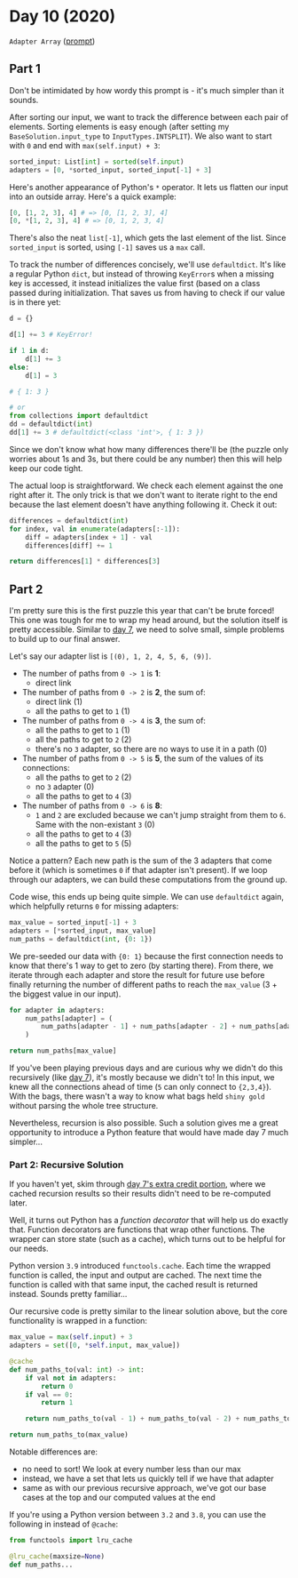 # Day 10 (2020)

`Adapter Array` ([prompt](https://adventofcode.com/2020/day/10))

## Part 1

Don't be intimidated by how wordy this prompt is - it's much simpler than it sounds.

After sorting our input, we want to track the difference between each pair of elements. Sorting elements is easy enough (after setting my `BaseSolution.input_type` to `InputTypes.INTSPLIT`). We also want to start with `0` and end with `max(self.input) + 3`:

```py
sorted_input: List[int] = sorted(self.input)
adapters = [0, *sorted_input, sorted_input[-1] + 3]
```

Here's another appearance of Python's `*` operator. It lets us flatten our input into an outside array. Here's a quick example:

```py
[0, [1, 2, 3], 4] # => [0, [1, 2, 3], 4]
[0, *[1, 2, 3], 4] # => [0, 1, 2, 3, 4]
```

There's also the neat `list[-1]`, which gets the last element of the list. Since `sorted_input` is sorted, using `[-1]` saves us a `max` call.

To track the number of differences concisely, we'll use `defaultdict`. It's like a regular Python `dict`, but instead of throwing `KeyError`s when a missing key is accessed, it instead initializes the value first (based on a class passed during initialization. That saves us from having to check if our value is in there yet:

```py
d = {}

d[1] += 3 # KeyError!

if 1 in d:
    d[1] += 3
else:
    d[1] = 3

# { 1: 3 }

# or
from collections import defaultdict
dd = defaultdict(int)
dd[1] += 3 # defaultdict(<class 'int'>, { 1: 3 })
```

Since we don't know what how many differences there'll be (the puzzle only worries about 1s and 3s, but there could be any number) then this will help keep our code tight.

The actual loop is straightforward. We check each element against the one right after it. The only trick is that we don't want to iterate right to the end because the last element doesn't have anything following it. Check it out:

```py
differences = defaultdict(int)
for index, val in enumerate(adapters[:-1]):
    diff = adapters[index + 1] - val
    differences[diff] += 1

return differences[1] * differences[3]
```

## Part 2

I'm pretty sure this is the first puzzle this year that can't be brute forced! This one was tough for me to wrap my head around, but the solution itself is pretty accessible. Similar to [day 7](https://github.com/xavdid/advent-of-code/tree/master/solutions/2020/day_7), we need to solve small, simple problems to build up to our final answer.

Let's say our adapter list is `[(0), 1, 2, 4, 5, 6, (9)]`.

- The number of paths from `0 -> 1` is **1**:
  - direct link
- The number of paths from `0 -> 2` is **2**, the sum of:
  - direct link (1)
  - all the paths to get to `1` (1)
- The number of paths from `0 -> 4` is **3**, the sum of:
  - all the paths to get to `1` (1)
  - all the paths to get to `2` (2)
  - there's no `3` adapter, so there are no ways to use it in a path (0)
- The number of paths from `0 -> 5` is **5**, the sum of the values of its connections:
  - all the paths to get to `2` (2)
  - no `3` adapter (0)
  - all the paths to get to `4` (3)
- The number of paths from `0 -> 6` is **8**:
  - `1` and `2` are excluded because we can't jump straight from them to `6`. Same with the non-existant `3` (0)
  - all the paths to get to `4` (3)
  - all the paths to get to `5` (5)

Notice a pattern? Each new path is the sum of the 3 adapters that come before it (which is sometimes `0` if that adapter isn't present). If we loop through our adapters, we can build these computations from the ground up.

Code wise, this ends up being quite simple. We can use `defaultdict` again, which helpfully returns `0` for missing adapters:

```py
max_value = sorted_input[-1] + 3
adapters = [*sorted_input, max_value]
num_paths = defaultdict(int, {0: 1})
```

We pre-seeded our data with `{0: 1}` because the first connection needs to know that there's 1 way to get to zero (by starting there). From there, we iterate through each adapter and store the result for future use before finally returning the number of different paths to reach the `max_value` (3 + the biggest value in our input).

```py
for adapter in adapters:
    num_paths[adapter] = (
        num_paths[adapter - 1] + num_paths[adapter - 2] + num_paths[adapter - 3]
    )

return num_paths[max_value]
```

If you've been playing previous days and are curious why we didn't do this recursively (like [day 7](https://github.com/xavdid/advent-of-code/tree/master/solutions/2020/day_7)), it's mostly because we didn't to! In this input, we knew all the connections ahead of time (`5` can only connect to `{2,3,4}`). With the bags, there wasn't a way to know what bags held `shiny gold` without parsing the whole tree structure.

Nevertheless, recursion is also possible. Such a solution gives me a great opportunity to introduce a Python feature that would have made day 7 much simpler...

### Part 2: Recursive Solution

If you haven't yet, skim through [day 7's extra credit portion](https://github.com/xavdid/advent-of-code/tree/master/solutions/2020/day_7#part-1-extra-credit), where we cached recursion results so their results didn't need to be re-computed later.

Well, it turns out Python has a _function decorator_ that will help us do exactly that. Function decorators are functions that wrap other functions. The wrapper can store state (such as a cache), which turns out to be helpful for our needs.

Python version `3.9` introduced `functools.cache`. Each time the wrapped function is called, the input and output are cached. The next time the function is called with that same input, the cached result is returned instead. Sounds pretty familiar...

Our recursive code is pretty similar to the linear solution above, but the core functionality is wrapped in a function:

```py
max_value = max(self.input) + 3
adapters = set([0, *self.input, max_value])

@cache
def num_paths_to(val: int) -> int:
    if val not in adapters:
        return 0
    if val == 0:
        return 1

    return num_paths_to(val - 1) + num_paths_to(val - 2) + num_paths_to(val - 3)

return num_paths_to(max_value)
```

Notable differences are:

- no need to sort! We look at every number less than our max
- instead, we have a set that lets us quickly tell if we have that adapter
- same as with our previous recursive approach, we've got our base cases at the top and our computed values at the end

If you're using a Python version between `3.2` and `3.8`, you can use the following in instead of `@cache`:

```py
from functools import lru_cache

@lru_cache(maxsize=None)
def num_paths...
```
